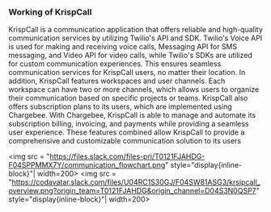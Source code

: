 ### Working of KrispCall

KrispCall is a communication application that offers reliable and high-quality communication
services by utilizing Twilio's API and SDK. Twilio's Voice API is used for making and 
receiving voice calls, Messaging API for SMS messaging, and Video API for video calls, 
while Twilio's SDKs are utilized for custom communication experiences. This ensures 
seamless communication services for KrispCall users, no matter their location.
In addition, KrispCall features workspaces and user channels. Each workspace can have 
two or more channels, which allows users to organize their communication based on 
specific projects or teams. KrispCall also offers subscription plans to its users, which are 
implemented using Chargebee. With Chargebee, KrispCall is able to manage and automate
its subscription billing, invoicing, and payments while providing a seamless user experience.
These features combined allow KrispCall to provide a comprehensive and customizable 
communication solution to its users


<img src = "https://files.slack.com/files-pri/T0121FJAHDG-F04SPPMMX7Y/communication_flowchart.png" style="display{inline-block}"| width=200>
<img src = "https://codavatar.slack.com/files/U04RC1S30GJ/F04SW81ASG3/krsipcall_overview.png?origin_team=T0121FJAHDG&origin_channel=D04S3N0QSP7" style="display{inline-block}"| width=200>

